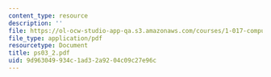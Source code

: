 ```yaml
---
content_type: resource
description: ''
file: https://ol-ocw-studio-app-qa.s3.amazonaws.com/courses/1-017-computing-and-data-analysis-for-environmental-applications-fall-2003/9d963049934c1ad32a9204c09c27e96c_ps03_2.pdf
file_type: application/pdf
resourcetype: Document
title: ps03_2.pdf
uid: 9d963049-934c-1ad3-2a92-04c09c27e96c
---
```

